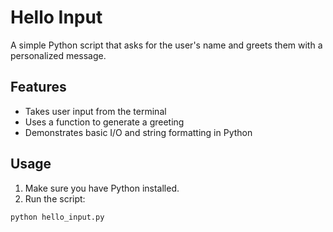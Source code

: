 # Hello Input

A simple Python script that asks for the user's name and greets them with a personalized message.

## Features

- Takes user input from the terminal
- Uses a function to generate a greeting
- Demonstrates basic I/O and string formatting in Python

## Usage

1. Make sure you have Python installed.
2. Run the script:

```bash
python hello_input.py
